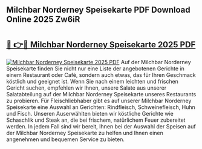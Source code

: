 ## Milchbar Norderney Speisekarte PDF Download Online 2025 Zw6iR

# <h2><a href="http://gc5nd5.nevu.top/?p=Milchbar+Norderney+Speisekarte">🔗 👉🔴 Milchbar Norderney Speisekarte 2025 PDF</a></h2>

[![Milchbar Norderney Speisekarte 2025 PDF](https://i.imgur.com/dBaPXMq.png)](http://gc5nd5.nevu.top/?p=Milchbar+Norderney+Speisekarte)
Auf der Milchbar Norderney Speisekarte finden Sie nicht nur eine Liste der angebotenen Gerichte in einem Restaurant oder Café, sondern auch etwas, das für Ihren Geschmack köstlich und geeignet ist. Wenn Sie nach einem leichten und frischen Gericht suchen, empfehlen wir Ihnen, unsere Salate aus unserer Salatabteilung auf der Milchbar Norderney Speisekarte unseres Restaurants zu probieren. Für Fleischliebhaber gibt es auf unserer Milchbar Norderney Speisekarte eine Auswahl an Gerichten: Rindfleisch, Schweinefleisch, Huhn und Fisch. Unseren Auserwählten bieten wir köstliche Gerichte wie Schaschlik und Steak an, die bei frischem, natürlichem Feuer zubereitet werden. In jedem Fall sind wir bereit, Ihnen bei der Auswahl der Speisen auf der Milchbar Norderney Speisekarte zu helfen und Ihnen einen angenehmen und bequemen Service zu bieten.
